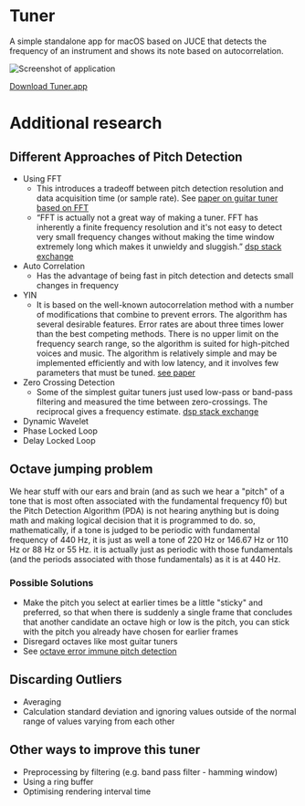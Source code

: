 # Tuner
A simple standalone app for macOS based on JUCE that detects the frequency of an instrument and shows its note based on autocorrelation.

<img alt="Screenshot of application" src="https://user-images.githubusercontent.com/692826/40535041-3dab748c-6008-11e8-8d93-6c73fa36d9fd.png">

[Download Tuner.app](https://github.com/logsol/tuner/releases/download/1.0.0/Tuner.app.zip)

# Additional research

## Different Approaches of Pitch Detection
- Using FFT 
  - This introduces a tradeoff between pitch detection resolution and data acquisition time (or sample rate). See [paper on guitar tuner based on FFT](https://arxiv.org/pdf/0912.0745.pdf)
  - “FFT is actually not a great way of making a tuner. FFT has inherently a finite frequency resolution and it's not easy to detect very small frequency changes without making the time window extremely long which makes it unwieldy and sluggish.” [dsp stack exchange](https://dsp.stackexchange.com/questions/1317/is-there-an-algorithm-for-finding-a-frequency-without-dft-or-fft?utm_medium=organic&utm_source=google_rich_qa&utm_campaign=google_rich_qa)
- Auto Correlation
  - Has the advantage of being fast in pitch detection and detects small changes in frequency
- YIN
  - It is based on the well-known autocorrelation method with a number of modifications that combine to prevent errors. The algorithm has several desirable features. Error rates are about three times lower than the best competing methods. There is no upper limit on the frequency search range, so the algorithm is suited for high-pitched voices and music. The algorithm is relatively simple and may be implemented efficiently and with low latency, and it involves few parameters that must be tuned. [see paper](http://audition.ens.fr/adc/pdf/2002_JASA_YIN.pdf)
- Zero Crossing Detection
  - Some of the simplest guitar tuners just used low-pass or band-pass filtering and measured the time between zero-crossings.  The reciprocal gives a frequency estimate. [dsp stack exchange](https://dsp.stackexchange.com/questions/1317/is-there-an-algorithm-for-finding-a-frequency-without-dft-or-fft?utm_medium=organic&utm_source=google_rich_qa&utm_campaign=google_rich_qa)
- Dynamic Wavelet
- Phase Locked Loop
- Delay Locked Loop

## Octave jumping problem
We hear stuff with our ears and brain (and as such we hear a "pitch" of a tone that is most often associated with the fundamental frequency f0) but the Pitch Detection Algorithm (PDA) is not hearing anything but is doing math and making logical decision that it is programmed to do. so, mathematically, if a tone is judged to be periodic with fundamental frequency of 440 Hz, it is just as well a tone of 220 Hz or 146.67 Hz or 110 Hz or 88 Hz or 55 Hz. it is actually just as periodic with those fundamentals (and the periods associated with those fundamentals) as it is at 440 Hz.

### Possible Solutions
- Make the pitch you select at earlier times be a little "sticky" and preferred, so that when there is suddenly a single frame that concludes that another candidate an octave high or low is the pitch, you can stick with the pitch you already have chosen for earlier frames
- Disregard octaves like most guitar tuners
- See [octave error immune pitch detection](https://www.tandfonline.com/doi/abs/10.1080/09298210500235301?journalCode=nnmr20)

## Discarding Outliers
- Averaging
- Calculation standard deviation and ignoring values outside of the normal range of values varying from each other

## Other ways to improve this tuner
- Preprocessing by filtering (e.g. band pass filter - hamming window)
- Using a ring buffer
- Optimising rendering interval time
